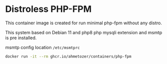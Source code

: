 # Distroless PHP-FPM

This container image is created for run minimal php-fpm without any
distro.

This system based on Debian 11 and php8
php mysqli extension and msmtp is pre installed.

msmtp config location `/etc/msmtprc`

```bash
docker run -it --rm ghcr.io/ahmetozer/containers/php-fpm
```
